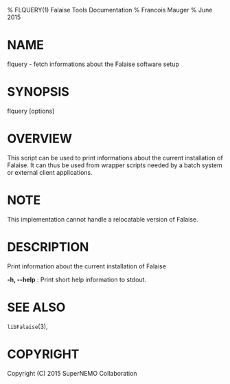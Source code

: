 % FLQUERY(1) Falaise Tools Documentation
% Francois Mauger
% June 2015

# NAME

flquery - fetch informations about the Falaise software setup

# SYNOPSIS

flquery [options]

# OVERVIEW

This script can be used to print informations about the current installation
of Falaise. It can thus be used from wrapper scripts needed by a batch system
or external client applications.

# NOTE

This implementation cannot handle a relocatable version of Falaise.

# DESCRIPTION

Print information about the current installation of Falaise

**-h, --help**
:    Print short help information to stdout.


# SEE ALSO

 `libFalaise`(3),

# COPYRIGHT

Copyright (C) 2015 SuperNEMO Collaboration
